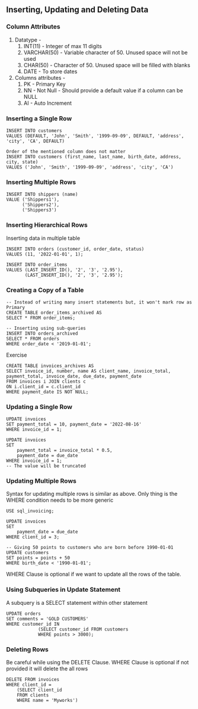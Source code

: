 ## **Inserting, Updating and Deleting Data**

### Column Attributes
1. Datatype -  
    1. INT(11) - Integer of max 11 digits
    2. VARCHAR(50) - Variable character of 50. Unused space will not be used
    3. CHAR(50) - Character of 50. Unused space will be filled with blanks
    4. DATE - To store dates
2. Columns attributes - 
    1. PK - Primary Key
    2. NN - Not Null - Should provide a default value if a column can be NULL
    3. AI - Auto Increment

### Inserting a Single Row
```
INSERT INTO customers
VALUES (DEFAULT, 'John', 'Smith', '1999-09-09', DEFAULT, 'address', 'city', 'CA', DEFAULT) 

Order of the mentioned column does not matter
INSERT INTO customers (first_name, last_name, birth_date, address, city, state)
VALUES ('John', 'Smith', '1999-09-09', 'address', 'city', 'CA') 
```

### Inserting Multiple Rows
```
INSERT INTO shippers (name)
VALUE ('Shippers1'),
	  ('Shippers2'),
      ('Shippers3')
```

### Inserting Hierarchical Rows
Inserting data in multiple table  
```
INSERT INTO orders (customer_id, order_date, status)
VALUES (11, '2022-01-01', 1);

INSERT INTO order_items
VALUES (LAST_INSERT_ID(), '2', '3', '2.95'),
       (LAST_INSERT_ID(), '2', '3', '2.95');
```

### Creating a Copy of a Table
```
-- Instead of writing many insert statements but, it won't mark row as Primary
CREATE TABLE order_items_archived AS
SELECT * FROM order_items;

-- Inserting using sub-queries
INSERT INTO orders_archived
SELECT * FROM orders
WHERE order_date < '2019-01-01';
```
Exercise 
```
CREATE TABLE invoices_archives AS
SELECT invoice_id, number, name AS client_name, invoice_total, payment_total, invoice_date, due_date, payment_date
FROM invoices i JOIN clients c
ON i.client_id = c.client_id
WHERE payment_date IS NOT NULL;
```
### Updating a Single Row
```
UPDATE invoices
SET payment_total = 10, payment_date = '2022-08-16'
WHERE invoice_id = 1;

UPDATE invoices
SET 
	payment_total = invoice_total * 0.5,
    payment_date = due_date
WHERE invoice_id = 1;
-- The value will be truncated
```

### Updating Multiple Rows
Syntax for updating multiple rows is similar as above. Only thing is the WHERE condition needs to be more generic
```
USE sql_invoicing;

UPDATE invoices
SET 
    payment_date = due_date
WHERE client_id = 3;

-- Giving 50 points to customers who are born before 1990-01-01
UPDATE customers
SET points = points + 50
WHERE birth_date < '1990-01-01';
```
WHERE Clause is optional if we want to update all the rows of the table.

### Using Subqueries in Update Statement
A subquery is a SELECT statement within other statement
```
UPDATE orders
SET comments = 'GOLD CUSTOMERS'
WHERE customer_id IN 
			(SELECT customer_id FROM customers
			WHERE points > 3000);
```

### Deleting Rows
Be careful while using the DELETE Clause.
WHERE Clause is optional if not provided it will delete the all rows
```
DELETE FROM invoices
WHERE client_id = 
	(SELECT client_id
    FROM clients
    WHERE name = 'Myworks')
```
